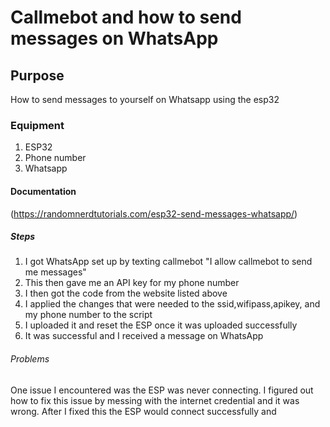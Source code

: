 # Callmebot and how to send messages on WhatsApp

## Purpose

How to send messages to yourself on Whatsapp using the esp32

### Equipment

1. ESP32
2. Phone number
3. Whatsapp

#### Documentation

(https://randomnerdtutorials.com/esp32-send-messages-whatsapp/)

##### Steps 

1. I got WhatsApp set up by texting callmebot "I allow callmebot to send me messages"
2. This then gave me an API key for my phone number
3. I then got the code from the website listed above 
4. I applied the changes that were needed to the ssid,wifipass,apikey, and my phone number to the script 
5. I uploaded it and reset the ESP once it was uploaded successfully 
6. It was successful and I received a message on WhatsApp

###### Problems 

One issue I encountered was the ESP was never connecting. I figured out how to fix this issue by messing with the internet credential and it was wrong. After I fixed this the ESP would connect successfully and          
